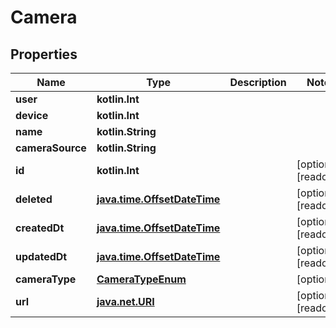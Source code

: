 
# Camera

## Properties
Name | Type | Description | Notes
------------ | ------------- | ------------- | -------------
**user** | **kotlin.Int** |  | 
**device** | **kotlin.Int** |  | 
**name** | **kotlin.String** |  | 
**cameraSource** | **kotlin.String** |  | 
**id** | **kotlin.Int** |  |  [optional] [readonly]
**deleted** | [**java.time.OffsetDateTime**](java.time.OffsetDateTime.md) |  |  [optional] [readonly]
**createdDt** | [**java.time.OffsetDateTime**](java.time.OffsetDateTime.md) |  |  [optional] [readonly]
**updatedDt** | [**java.time.OffsetDateTime**](java.time.OffsetDateTime.md) |  |  [optional] [readonly]
**cameraType** | [**CameraTypeEnum**](CameraTypeEnum.md) |  |  [optional]
**url** | [**java.net.URI**](java.net.URI.md) |  |  [optional] [readonly]



